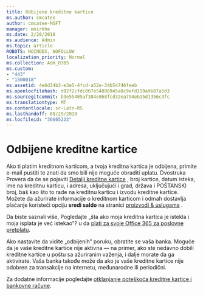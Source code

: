 ```yaml
---
title: Odbijene kreditne kartice
ms.author: cmcatee
author: cmcatee-MSFT
manager: mnirkhe
ms.date: 2/28/2018
ms.audience: Admin
ms.topic: article
ROBOTS: NOINDEX, NOFOLLOW
localization_priority: Normal
ms.collection: Adm_O365
ms.custom:
- "443"
- "1500018"
ms.assetid: 4e6d34b3-e3e5-4fcd-a52e-34b54746feeb
ms.openlocfilehash: d02f2cfdc867e54896945a8c9efd119a9b87a5d3
ms.sourcegitcommit: b3e55405af384e868fcd32ea794eb15d1356c3fc
ms.translationtype: MT
ms.contentlocale: sr-Latn-RS
ms.lasthandoff: 08/29/2019
ms.locfileid: "36665222"
---
```

# <a name="declined-credit-card"></a>Odbijene kreditne kartice

Ako ti platim kreditnom karticom, a tvoja kreditna kartica je odbijena, primite e-mail pustiti te znati da smo bili nije moguće obraditi uplatu. Dvostruka Provera da će se pojaviti [Detalji kreditne kartice](https://go.microsoft.com/fwlink/p/?linkid=842054) , broj kartice, datum isteka, ime na kreditnu karticu, i adresa, uključujući i grad, država i POŠTANSKI broj, baš kao što to rade na kreditnu karticu i izvodu kreditne kartice. Možete da ažurirate informacije o kreditnom karticom i odmah dostavlja plaćanje koristeći opciju **sredi saldo** na stranici [proizvodi & uslugama](https://go.microsoft.com/fwlink/p/?linkid=842054) . 

Da biste saznali više, Pogledajte „šta ako moja kreditna kartica je istekla i moja isplata je već istekao”? u da [plati za svoje Office 365 za poslovne pretplatu](https://docs.microsoft.com/office365/admin/subscriptions-and-billing/pay-for-your-subscription#what-if-my-credit-card-was-declined-and-my-payment-is-past-due).
  
Ako nastavite da vidite „odbijenih” poruku, obratite se vaša banka. Moguće da je vaše kreditne kartice nije aktivna — na primer, ako ste nedavno dobili kreditne kartice u poštu sa ažuriranim važenja, i dalje morate da ga aktivirate. Vaša banka takođe može da ako je vaše kreditne kartice nije odobren za transakcije na internetu, međunarodne ili periodični.
  
Za dodatne informacije pogledajte [otklanjanje poteškoća kreditne kartice i bankovne račune](https://docs.microsoft.com/office365/admin/subscriptions-and-billing/add-update-or-remove-credit-card-or-bank-account#troubleshooting-credit-cards-and-bank-accounts).